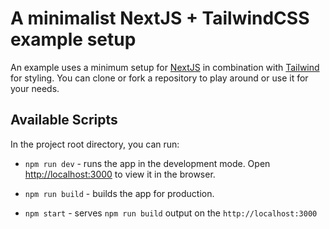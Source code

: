 # A minimalist NextJS + TailwindCSS example setup

An example uses a minimum setup for [NextJS](https://nextjs.org/) in combination with [Tailwind](https://tailwindcss.com/) for styling. You can clone or fork a repository to play around or use it for your needs.

## Available Scripts

In the project root directory, you can run:

- `npm run dev` - runs the app in the development mode. Open [http://localhost:3000](http://localhost:3000) to view it in the browser.

- `npm run build` - builds the app for production.

- `npm start` - serves `npm run build` output on the `http://localhost:3000`
